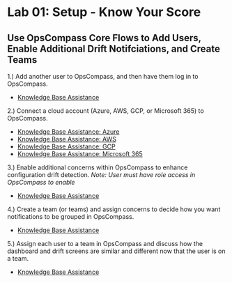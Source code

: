 # Lab 01: Setup - Know Your Score
## Use OpsCompass Core Flows to Add Users, Enable Additional Drift Notifciations, and Create Teams 

1.) Add another user to OpsCompass, and then have them log in to OpsCompass.

  - [Knowledge Base Assistance](https://kb.opscompass.com/knowledge/invite-user) 
  

2.) Connect a cloud account (Azure, AWS, GCP, or Microsoft 365) to OpsCompass. 

- [Knowledge Base Assistance: Azure](https://kb.opscompass.com/knowledge/connect-an-azure-account)
- [Knowledge Base Assistance: AWS](https://kb.opscompass.com/knowledge/connect-an-aws-account)
- [Knowledge Base Assistance: GCP]()
- [Knowledge Base Assistance: Microsoft 365](https://kb.opscompass.com/knowledge/advanced-o365-scanning)

3.) Enable additional concerns within OpsCompass to enhance configuration drift detection.  *Note: User must have role access in OpsCompass to enable*

- [Knowledge Base Assistance](https://kb.opscompass.com/knowledge/enable-concerns)


4.) Create a team (or teams) and assign concerns to decide how you want notifications to be grouped in OpsCompass. 

- [Knowledge Base Assistance](https://kb.opscompass.com/knowledge/create-team)


5.) Assign each user to a team in OpsCompass and discuss how the dashboard and drift screens are similar and different now that the user is on a team.

  - [Knowledge Base Assistance](https://kb.opscompass.com/knowledge/user-to-team)



